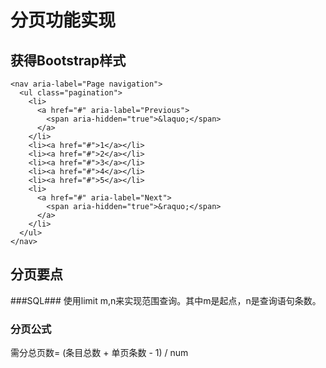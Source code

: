 # 分页功能实现

## 获得Bootstrap样式

	<nav aria-label="Page navigation">
	  <ul class="pagination">
	    <li>
	      <a href="#" aria-label="Previous">
	        <span aria-hidden="true">&laquo;</span>
	      </a>
	    </li>
	    <li><a href="#">1</a></li>
	    <li><a href="#">2</a></li>
	    <li><a href="#">3</a></li>
	    <li><a href="#">4</a></li>
	    <li><a href="#">5</a></li>
	    <li>
	      <a href="#" aria-label="Next">
	        <span aria-hidden="true">&raquo;</span>
	      </a>
	    </li>
	  </ul>
	</nav>		

## 分页要点
###SQL###
使用limit m,n来实现范围查询。其中m是起点，n是查询语句条数。
### 分页公式
需分总页数= (条目总数 + 单页条数 - 1) / num

